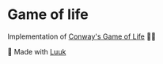 # Game of life

Implementation of [Conway's Game of Life](https://en.wikipedia.org/wiki/Conway%27s_Game_of_Life) 🤹‍♂️

👬 Made with [Luuk](https://github.com/luukdv/)
